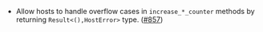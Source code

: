- Allow hosts to handle overflow cases in `increase_*_counter` methods by
  returning `Result<(),HostError>` type.
  ([#857](https://github.com/cosmos/ibc-rs/issues/857))
